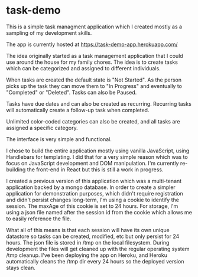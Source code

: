 # task-demo
This is a simple task managment application which I created mostly as a sampling of my development skills. 

The app is currently hosted at https://task-demo-app.herokuapp.com/

The idea originally started as a task management application that I could use around the house for my family chores. The idea is to create tasks which can be categorized and assigned to different individuals. 

When tasks are created the default state is "Not Started". As the person picks up the task they can move them to "In Progress" and eventually to "Completed" or "Deleted". Tasks can also be Paused. 

Tasks have due dates and can also be created as recurring. Recurring tasks will automatically create a follow-up task when completed. 

Unlimited color-coded categories can also be created, and all tasks are assigned a specific category. 

The interface is very simple and functional.

I chose to build the entire application mostly using vanilla JavaScript, using Handlebars for templating. I did that for a very simple reason which was to focus on JavaScript development and DOM manipulation. I'm currently re-building the front-end in React but this is still a work in progress. 

I created a previous version of this application which was a multi-tenant application backed by a mongo database. In order to create a simpler application for demonstration purposes, which didn't require registration and didn't persist changes long-term, I'm using a cookie to identify the session. The maxAge of this cookie is set to 24 hours. For storage, I'm using a json file named after the session id from the cookie which allows me to easily reference the file. 

What all of this means is that each session will have its own unique datastore so tasks can be created, modified, etc but only persist for 24 hours. The json file is stored in /tmp on the local filesystem. During development the files will get cleaned up with the regular operating system /tmp cleanup. I've been deploying the app on Heroku, and Heroku automatically cleans the /tmp dir every 24 hours so the deployed version stays clean. 

